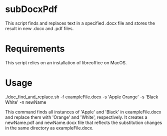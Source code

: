 # subDocxPdf
This script finds and replaces text in a specified .docx file and stores the result in new .docx and .pdf files.

# Requirements
This script relies on an installation of libreoffice on MacOS. 

# Usage 
./doc_find_and_replace.sh -f exampleFile.docx -s 'Apple Orange' -s 'Black White' -n newName

This command finds all instances of 'Apple' and 'Black' in exampleFile.docx and replace them with 'Orange' and 'White', respectively. It creates a newName.pdf and newName.docx file that reflects the substitution changes in the same directory as exampleFile.docx.
